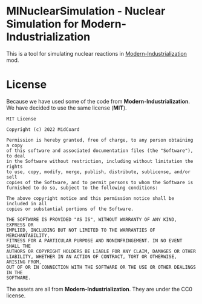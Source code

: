 # MINuclearSimulation - Nuclear Simulation for Modern-Industrialization

This is a tool for simulating nuclear reactions in [Modern-Industrialization](https://github.com/AztechMC/Modern-Industrialization) mod.

# License

Because we have used some of the code from **Modern-Industrialization**. We have decided to use the same license (**MIT**).

```text
MIT License

Copyright (c) 2022 MidCoard

Permission is hereby granted, free of charge, to any person obtaining a copy
of this software and associated documentation files (the "Software"), to deal
in the Software without restriction, including without limitation the rights
to use, copy, modify, merge, publish, distribute, sublicense, and/or sell
copies of the Software, and to permit persons to whom the Software is
furnished to do so, subject to the following conditions:

The above copyright notice and this permission notice shall be included in all
copies or substantial portions of the Software.

THE SOFTWARE IS PROVIDED "AS IS", WITHOUT WARRANTY OF ANY KIND, EXPRESS OR
IMPLIED, INCLUDING BUT NOT LIMITED TO THE WARRANTIES OF MERCHANTABILITY,
FITNESS FOR A PARTICULAR PURPOSE AND NONINFRINGEMENT. IN NO EVENT SHALL THE
AUTHORS OR COPYRIGHT HOLDERS BE LIABLE FOR ANY CLAIM, DAMAGES OR OTHER
LIABILITY, WHETHER IN AN ACTION OF CONTRACT, TORT OR OTHERWISE, ARISING FROM,
OUT OF OR IN CONNECTION WITH THE SOFTWARE OR THE USE OR OTHER DEALINGS IN THE
SOFTWARE.

```

The assets are all from **Modern-Industrialization**. They are under the CC0 license.